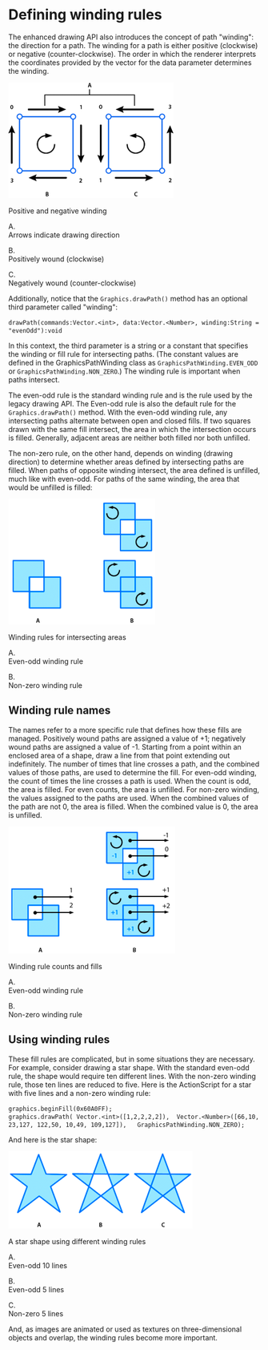 # Defining winding rules

<div>

The enhanced drawing API also introduces the concept of path "winding": the
direction for a path. The winding for a path is either positive (clockwise) or
negative (counter-clockwise). The order in which the renderer interprets the
coordinates provided by the vector for the data parameter determines the
winding.

<div xmlns:fn="http://www.w3.org/2005/xpath-functions"
xmlns:fo="http://www.w3.org/1999/XSL/Format"
xmlns:xs="http://www.w3.org/2001/XMLSchema">

![Positive and negative winding](../../img/gv_winding_positive_negative.png)

<div>

Positive and negative winding

</div>

A.  
Arrows indicate drawing direction

B.  
Positively wound (clockwise)

C.  
Negatively wound (counter-clockwise)

</div>

Additionally, notice that the `Graphics.drawPath()` method has an optional third
parameter called "winding":

    drawPath(commands:Vector.<int>, data:Vector.<Number>, winding:String = "evenOdd"):void

In this context, the third parameter is a string or a constant that specifies
the winding or fill rule for intersecting paths. (The constant values are
defined in the GraphicsPathWinding class as `GraphicsPathWinding.EVEN_ODD` or
`GraphicsPathWinding.NON_ZERO`.) The winding rule is important when paths
intersect.

The even-odd rule is the standard winding rule and is the rule used by the
legacy drawing API. The Even-odd rule is also the default rule for the
`Graphics.drawPath()` method. With the even-odd winding rule, any intersecting
paths alternate between open and closed fills. If two squares drawn with the
same fill intersect, the area in which the intersection occurs is filled.
Generally, adjacent areas are neither both filled nor both unfilled.

The non-zero rule, on the other hand, depends on winding (drawing direction) to
determine whether areas defined by intersecting paths are filled. When paths of
opposite winding intersect, the area defined is unfilled, much like with
even-odd. For paths of the same winding, the area that would be unfilled is
filled:

<div xmlns:fn="http://www.w3.org/2005/xpath-functions"
xmlns:fo="http://www.w3.org/1999/XSL/Format"
xmlns:xs="http://www.w3.org/2001/XMLSchema">

![Winding rules for intersecting areas](../../img/gv_winding_rules_evenodd_nonzero.png)

<div>

Winding rules for intersecting areas

</div>

A.  
Even-odd winding rule

B.  
Non-zero winding rule

</div>

</div>

<div>

## Winding rule names

<div>

The names refer to a more specific rule that defines how these fills are
managed. Positively wound paths are assigned a value of +1; negatively wound
paths are assigned a value of -1. Starting from a point within an enclosed area
of a shape, draw a line from that point extending out indefinitely. The number
of times that line crosses a path, and the combined values of those paths, are
used to determine the fill. For even-odd winding, the count of times the line
crosses a path is used. When the count is odd, the area is filled. For even
counts, the area is unfilled. For non-zero winding, the values assigned to the
paths are used. When the combined values of the path are not 0, the area is
filled. When the combined value is 0, the area is unfilled.

<div xmlns:fn="http://www.w3.org/2005/xpath-functions"
xmlns:fo="http://www.w3.org/1999/XSL/Format"
xmlns:xs="http://www.w3.org/2001/XMLSchema">

![Winding rule counts and fills](../../img/gv_winding_exp.png)

<div>

Winding rule counts and fills

</div>

A.  
Even-odd winding rule

B.  
Non-zero winding rule

</div>

</div>

</div>

<div>

## Using winding rules

<div>

These fill rules are complicated, but in some situations they are necessary. For
example, consider drawing a star shape. With the standard even-odd rule, the
shape would require ten different lines. With the non-zero winding rule, those
ten lines are reduced to five. Here is the ActionScript for a star with five
lines and a non-zero winding rule:

    graphics.beginFill(0x60A0FF);
    graphics.drawPath( Vector.<int>([1,2,2,2,2]),  Vector.<Number>([66,10, 23,127, 122,50, 10,49, 109,127]),   GraphicsPathWinding.NON_ZERO);

And here is the star shape:

<div xmlns:fn="http://www.w3.org/2005/xpath-functions"
xmlns:fo="http://www.w3.org/1999/XSL/Format"
xmlns:xs="http://www.w3.org/2001/XMLSchema">

![A star shape using different winding](../../img/gv_winding_star.png)

<div>

A star shape using different winding rules

</div>

A.  
Even-odd 10 lines

B.  
Even-odd 5 lines

C.  
Non-zero 5 lines

</div>

And, as images are animated or used as textures on three-dimensional objects and
overlap, the winding rules become more important.

</div>

</div>
